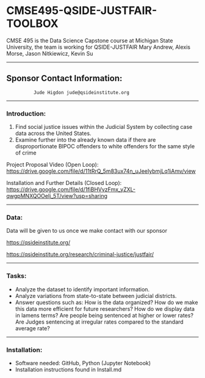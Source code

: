 # CMSE495-QSIDE-JUSTFAIR-TOOLBOX
CMSE 495 is the Data Science Capstone course at Michigan State University, the team is working for QSIDE-JUSTFAIR 
Mary Andrew, Alexis Morse, Jason Nitkiewicz, Kevin Su
__________________________________________________________________________________________________________________
## Sponsor Contact Information:
              Jude Higdon jude@qsideinstitute.org
__________________________________________________________________________________________________________________

### Introduction:

1. Find social justice issues within the Judicial System by collecting case data across the United States.
2. Examine further into the already known data if there are disproportionate BIPOC offenders to white offenders for the same    style of crime

Project Proposal Video (Open Loop): https://drive.google.com/file/d/11tRrQ_5m83ux74n_uJeeIybmjLq1iAmv/view

Installation and Further Details (Closed Loop): https://drive.google.com/file/d/1fiBHVvzFmx_yZXL-qwgpMNXQOOeIj_5T/view?usp=sharing

--------------------------------------------------------------------------------------------------

### Data:

Data will be given to us once we make contact with our sponsor

https://qsideinstitute.org/ 

https://qsideinstitute.org/research/criminal-justice/justfair/  

----------------------------------------------------------------------------------------------------


### Tasks:

  - Analyze the dataset to identify important information.
  - Analyze variations from state-to-state between judicial districts.
  - Answer questions such as: How is the data organized? How do we make this data more efficient for future researchers?  How do we display data in lamens terms? Are       people being sentenced at higher or lower rates? Are Judges sentencing at irregular rates compared to the standard average rate?


----------------------------------------------------------------------------------------------------


### Installation:

  - Software needed: GitHub, Python (Jupyter Notebook)
  - Installation instructions found in Install.md
